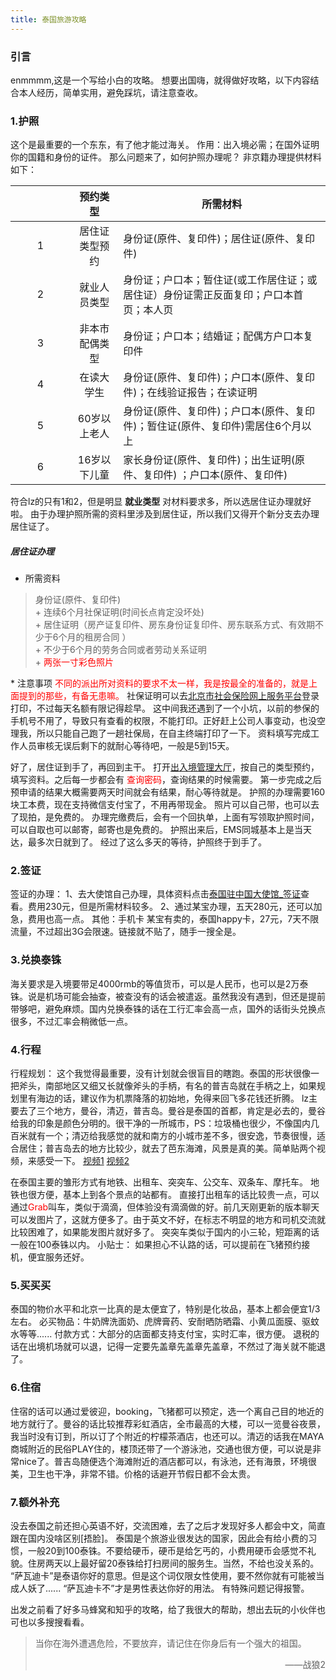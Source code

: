 ```yaml
---
title: 泰国旅游攻略
---
```

### 引言
enmmmm,这是一个写给小白的攻略。
想要出国嗨，就得做好攻略，以下内容结合本人经历，简单实用，避免踩坑，请注意查收。
<!--more-->

### 1.护照
这个是最重要的一个东东，有了他才能过海关。
作用：出入境必需；在国外证明你的国籍和身份的证件。
那么问题来了，如何护照办理呢？
非京籍办理提供材料如下：
<style> table th:first-of-type { width: 80px; } </style>

|        | 预约类型 | 所需材料 |
| :------------: | :---------------: | ------------ |
| 1 |  居住证类型预约 | 身份证(原件、复印件)；居住证(原件、复印件) |
| 2 |  就业人员类型 | 身份证；户口本；暂住证(或工作居住证；或居住证）身份证需正反面复印；户口本首页；本人页 |
| 3 |  非本市配偶类型 | 身份证；户口本；结婚证；配偶方户口本复印件 |
| 4 |  在读大学生 | 身份证(原件、复印件)；户口本(原件、复印件)；在线验证报告；在读证明 |
| 5 |  60岁以上老人 | 身份证(原件、复印件)；户口本(原件、复印件)；暂住证(原件、复印件)需居住6个月以上 |
| 6 |  16岁以下儿童 | 家长身份证(原件、复印件)；出生证明(原件、复印件) ；户口本(原件、复印件) |

符合lz的只有1和2，但是明显 **就业类型** 对材料要求多，所以选居住证办理就好啦。
由于办理护照所需的资料里涉及到居住证，所以我们又得开个新分支去办理居住证了。
##### 居住证办理
* 所需资料
<blockquote>身份证(原件、复印件) <br>+ 连续6个月社保证明(时间长点肯定没坏处)<br>+ 居住证明（房产证复印件、房东身份证复印件、房东联系方式、有效期不少于6个月的租房合同 ）<br> + 不少于6个月的劳务合同或者劳动关系证明<br>  + <font color=red>两张一寸彩色照片</font> </blockquote>
* 注意事项
<font color=red>不同的派出所对资料的要求不太一样，我是按最全的准备的，就是上面提到的那些，有备无患嘛。</font>
社保证明可以去<a href="http://www.bjrbj.gov.cn/csibiz/home/index.html" target="_blank">北京市社会保险网上服务平台</a>登录打印，不过每天名额有限记得趁早。
这中间我还遇到了一个小坑，以前的参保的手机号不用了，导致只有查看的权限，不能打印。正好赶上公司人事变动，也没空理我，所以只能自己跑了一趟社保局，在自主终端打印了一下。
资料填写完成工作人员审核无误后剩下的就耐心等待吧，一般是5到15天。

好了，居住证到手了，再回到主干。
打开<a href="http://www.bjgaj.gov.cn/idn/" target="_blank">出入境管理大厅</a>，按自己的类型预约，填写资料。之后每一步都会有 <font color=red>查询密码</font>，查询结果的时候需要。
第一步完成之后预申请的结果大概需要两天时间就会有结果，耐心等待就是。
护照的办理需要160块工本费，现在支持微信支付宝了，不用再带现金。
照片可以自己带，也可以去了现拍，是免费的。
办理完缴费后，会有一个回执单，上面有写领取护照时间，可以自取也可以邮寄，邮寄也是免费的。
护照出来后，EMS同城基本上是当天达，最多次日就到了。
经过了这么多天的等待，护照终于到手了。
### 2.签证
签证的办理：
1、去大使馆自己办理，具体资料点击<a href="http://www.thaiembbeij.org/thaiembbeij/cn/thai-service/visa/" target="_blank">泰国驻中国大使馆_签证</a>查看。费用230元，但是所需材料较多。
2、通过某宝办理，五天280元，还可以加急，费用也高一点。
其他：手机卡
某宝有卖的，泰国happy卡，27元，7天不限流量，不过超出3G会限速。链接就不贴了，随手一搜全是。

### 3.兑换泰铢
海关要求是入境要带足4000rmb的等值货币，可以是人民币，也可以是2万泰铢。说是机场可能会抽查，被查没有的话会被遣返。虽然我没有遇到，但还是提前带够吧，避免麻烦。国内兑换泰铢的话在工行汇率会高一点，国外的话街头兑换点很多，不过汇率会稍微低一点。

### 4.行程
行程规划：
这个我觉得最重要，没有计划就会很盲目的瞎跑。泰国的形状很像一把斧头，南部地区又细又长就像斧头的手柄，有名的普吉岛就在手柄之上，如果规划里有海边的话，建议作为机票降落的初始地，免得来回飞多花钱还折腾。
lz主要去了三个地方，曼谷，清迈，普吉岛。曼谷是泰国的首都，肯定是必去的，曼谷给我的印象是颜色分明的。很干净的一所城市，PS：垃圾桶也很少，不像国内几百米就有一个；清迈给我感觉的就和南方的小城市差不多，很安逸，节奏很慢，适合居住；普吉岛去的地方比较少，就去了芭东海滩，风景是真的美。简单贴两个视频，来感受一下。
<a href="http://qnugc.izuiyou.com/zyvd/b7/e0/8c32-7680-11e8-9841-00163e00c638" target="_blank">视频1</a>
<a href="http://qnugc.izuiyou.com/zyvd/66/87/0863-74f3-11e8-b01e-00163e042306" target="_blank">视频2</a>

在泰国主要的雏形方式有地铁、出租车、突突车、公交车、双条车、摩托车。
地铁也很方便，基本上到各个景点的站都有。
直接打出租车的话比较贵一点，可以通过<font color=red>Grab</font>叫车，类似于滴滴，但体验没有滴滴做的好。前几天刚更新的版本聊天可以发图片了，这就方便多了。由于英文不好，在标志不明显的地方和司机交流就比较困难了，如果能发图片就好多了。
突突车类似于国内的小三轮，短距离的话一般在100泰铢以内。
小贴士：
如果担心不认路的话，可以提前在飞猪预约接机，便宜服务还好。

### 5.买买买
泰国的物价水平和北京一比真的是太便宜了，特别是化妆品，基本上都会便宜1/3左右。
必买物品：牛奶牌洗面奶、虎牌膏药、安耐晒防晒霜、小黄瓜面膜、驱蚊水等等......
付款方式：大部分的店面都支持支付宝，实时汇率，很方便。
退税的话在出境机场就可以退，记得一定要先盖章先盖章先盖章，不然过了海关就不能退了。

### 6.住宿
住宿的话可以通过爱彼迎，booking，飞猪都可以预定，选一个离自己目的地近的地方就行了。曼谷的话比较推荐彩虹酒店，全市最高的大楼，可以一览曼谷夜景，我当时没有订到，所以订了个附近的柠檬茶酒店，也还可以。清迈的话我在MAYA商城附近的民俗PLAY住的，楼顶还带了一个游泳池，交通也很方便，可以说是非常nice了。普吉岛随便选个海滩附近的酒店都可以，有泳池，还有海景，环境很美，卫生也干净，非常不错。价格的话避开节假日都不会太贵。

### 7.额外补充
没去泰国之前还担心英语不好，交流困难，去了之后才发现好多人都会中文，简直跟在国内没啥区别[捂脸]。
泰国是个旅游业很发达的国家，因此会有给小费的习惯，一般20到100泰铢。不要给硬币，硬币是给乞丐的，小费用硬币会感觉不礼貌。住房两天以上最好留20泰铢给打扫房间的服务生。当然，不给也没关系的。
“萨瓦迪卡”是泰语你好的意思。但是这个词仅限女性使用，要不然你就有可能被当成人妖了...... 
“萨瓦迪卡不”才是男性表达你好的用法。
有特殊问题记得报警。

出发之前看了好多马蜂窝和知乎的攻略，给了我很大的帮助，想出去玩的小伙伴也可也以多搜搜看看。

>当你在海外遭遇危险，不要放弃，请记住在你身后有一个强大的祖国。 
><p align="right">——战狼2</p>

